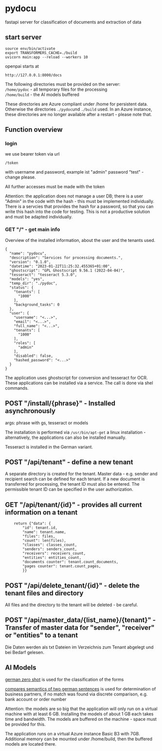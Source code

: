 # pydocu

fastapi server for classification of documents and extraction of data

## start server
```
source env/bin/activate
export TRANSFORMERS_CACHE=./build 
uvicorn main:app --reload --workers 10
```

openpai starts at 
```
http://127.0.0.1:8000/docs
```

The following directories must be provided on the server:
</br>```/home/pydoc``` - all temporary files for the processing
</br>```/home/build``` - the AI models buffered

These directories are Azure compliant under /home for persistent data.
Otherwise the directories ```./pydoc```und ```./build``` used. In an Azure instance, these directories are no longer available after a restart - please note that.

## Function overview

### login
we use bearer token via url
```
/token
```
with username and password, example ist "admin" password "test" - change please.

All further accesses must be made with the token

Attention: the application does not manage a user DB; there is a user "Admin" in the code with the hash - this must be implemented individually. There is a servcies that provides the hash for a password, so that you can write this hash into the code for testing. This is not a productive solution and must be adapted individually.

### GET "/" - get main info
Overview of the installed information, about the user and the tenants used.

```
{
  "name": "pydocu",
  "description": "Services for processing documents.",
  "version": "0.1.0",
  "datetime": "2023-01-22T11:25:32.455365+01:00",
  "ghostscript": "GPL Ghostscript 9.56.1 (2022-04-04)",
  "tesseract": "tesseract 5.3.0",
  "models": "yes",
  "temp_dir": "./pydoc",
  "status": {
    "tenants": [
      "1000"
    ],
    "background_tasks": 0
  },
  "user": {
    "username": "<...>",
    "email": "<...>",
    "full_name": "<...>",
    "tenants": [
      "1000"
    ],
    "roles": [
      "admin"
    ],
    "disabled": false,
    "hashed_password": "<...>"
  }
}

```

The application uses ghostscript for conversion and tesseract for OCR. These applications can be installed via a service. The call is done via shel commands.

## POST "/install/{phrase}" - Installed asynchronously
args: phrase with gs, tesseract or models

The installation is performed via ```/usr/bin/apt-get``` a linux installation - alternatively, the applications can also be installed manually.

Tesseract is installed in the German variant.

## POST "/api/tenant" - define a new tenant
A separate directory is created for the tenant. Master data - e.g. sender and recipient search can be defined for each tenant. If a new document is transferred for processing, the tenant ID must also be entered. The permissible tenant ID can be specified in the user authorization.

## GET "/api/tenant/{id}" - provides all current information on a tenant
```
    return {"data": {
        "id": tenant.id,
        "name": tenant.name,
        "files": files, 
        "count": len(files),
        "classes": classes_count,
        "senders": senders_count,
        "receivers": receivers_count,
        "entities": entities_count,
        "documents counter": tenant.count_documents,
        "pages counter": tenant.count_pages,
        }}
```

## POST "/api/delete_tenant/{id}" - delete the tenant files and directory
All files and the directory to the tenant will be deleted - be careful.

## POST "/api/master_data/{list_name}/{tenant}" - Transfer of master data for "sender", "receiver" or "entities" to a tenant
Die Daten werden als txt Dateien im Verzeichnis zum Tenant abgelegt und bei Bedarf gelesen.

## AI Models
<a href="https://huggingface.co/Sahajtomar/German_Zeroshot?candidateLabels=Verbrechen%2CTrag%C3%B6die%2CStehlen&multiClass=false&text=Letzte+Woche+gab+es+einen+Selbstmord+in+einer+nahe+gelegenen+kolonie">german zero shot</a> 
is used for the classification of the forms

<a href="https://huggingface.co/Sahajtomar/German-semantic">compares semantics of two german sentences</a>
is used for determination of business partners, if no match was found via discrete comparison, e.g. bank account or order number

Attention: the models are so big that the application will only run on a virtual machine with at least 6 GB. Installing the models of about 1 GB each takes time and bandwidth. The models are buffered on the machine - space must be provided for this.

The application runs on a virtual Azure instance Basic B3 with 7GB. Additional memory can be mounted under /home/build, then the buffered models are located there.